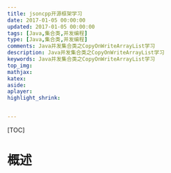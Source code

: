 ```yaml
---
title: jsoncpp开源框架学习
date: 2017-01-05 00:00:00
updated: 2017-01-05 00:00:00
tags: [Java,集合类,并发编程]
type: [Java,集合类,并发编程]
comments: Java并发集合类之CopyOnWriteArrayList学习
description: Java并发集合类之CopyOnWriteArrayList学习
keywords: Java并发集合类之CopyOnWriteArrayList学习
top_img:
mathjax:
katex:
aside:
aplayer:
highlight_shrink:


---
```


[TOC]

# 概述
